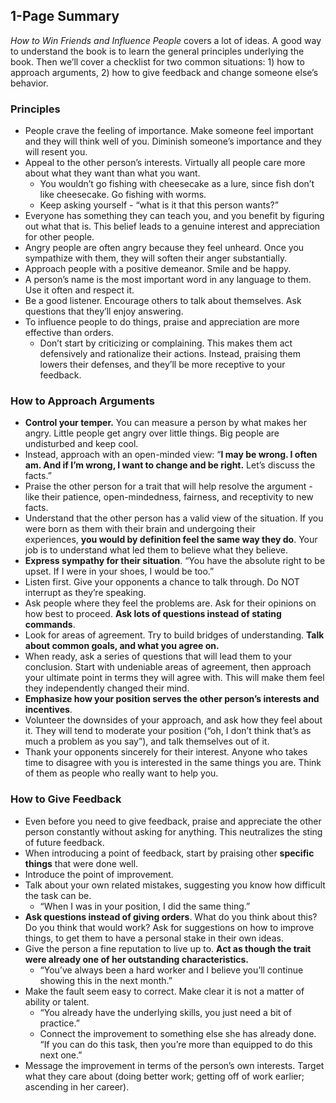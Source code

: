 ## 1-Page Summary

_How to Win Friends and Influence People_ covers a lot of ideas. A good way to understand the book is to learn the general principles underlying the book. Then we’ll cover a checklist for two common situations: 1) how to approach arguments, 2) how to give feedback and change someone else’s behavior.

### Principles

- People crave the feeling of importance. Make someone feel important and they will think well of you. Diminish someone’s importance and they will resent you.
- Appeal to the other person’s interests. Virtually all people care more about what they want than what you want.
    - You wouldn’t go fishing with cheesecake as a lure, since fish don’t like cheesecake. Go fishing with worms.
    - Keep asking yourself - “what is it that this person wants?”
- Everyone has something they can teach you, and you benefit by figuring out what that is. This belief leads to a genuine interest and appreciation for other people.
- Angry people are often angry because they feel unheard. Once you sympathize with them, they will soften their anger substantially.
- Approach people with a positive demeanor. Smile and be happy.
- A person’s name is the most important word in any language to them. Use it often and respect it.
- Be a good listener. Encourage others to talk about themselves. Ask questions that they’ll enjoy answering.
- To influence people to do things, praise and appreciation are more effective than orders.
    - Don’t start by criticizing or complaining. This makes them act defensively and rationalize their actions. Instead, praising them lowers their defenses, and they’ll be more receptive to your feedback.

### How to Approach Arguments

- **Control your temper.** You can measure a person by what makes her angry. Little people get angry over little things. Big people are undisturbed and keep cool.
- Instead, approach with an open-minded view: “**I may be wrong. I often am. And if I’m wrong, I want to change and be right.** Let’s discuss the facts.”
- Praise the other person for a trait that will help resolve the argument - like their patience, open-mindedness, fairness, and receptivity to new facts.
- Understand that the other person has a valid view of the situation. If you were born as them with their brain and undergoing their experiences, **you would by definition feel the same way they do**. Your job is to understand what led them to believe what they believe.
- **Express sympathy for their situation**. “You have the absolute right to be upset. If I were in your shoes, I would be too.”
- Listen first. Give your opponents a chance to talk through. Do NOT interrupt as they’re speaking.
- Ask people where they feel the problems are. Ask for their opinions on how best to proceed. **Ask lots of questions instead of stating commands**.
- Look for areas of agreement. Try to build bridges of understanding. **Talk about common goals, and what you agree on.**
- When ready, ask a series of questions that will lead them to your conclusion. Start with undeniable areas of agreement, then approach your ultimate point in terms they will agree with. This will make them feel they independently changed their mind.
- **Emphasize how your position serves the other person’s interests and incentives**.
- Volunteer the downsides of your approach, and ask how they feel about it. They will tend to moderate your position (“oh, I don’t think that’s as much a problem as you say”), and talk themselves out of it.
- Thank your opponents sincerely for their interest. Anyone who takes time to disagree with you is interested in the same things you are. Think of them as people who really want to help you.

### How to Give Feedback

- Even before you need to give feedback, praise and appreciate the other person constantly without asking for anything. This neutralizes the sting of future feedback.
- When introducing a point of feedback, start by praising other **specific things** that were done well.
- Introduce the point of improvement.
- Talk about your own related mistakes, suggesting you know how difficult the task can be.
    - “When I was in your position, I did the same thing.”
- **Ask questions instead of giving orders**. What do you think about this? Do you think that would work? Ask for suggestions on how to improve things, to get them to have a personal stake in their own ideas.
- Give the person a fine reputation to live up to. **Act as though the trait were already one of her outstanding characteristics.**
    - “You’ve always been a hard worker and I believe you’ll continue showing this in the next month.”
- Make the fault seem easy to correct. Make clear it is not a matter of ability or talent.
    - “You already have the underlying skills, you just need a bit of practice.”
    - Connect the improvement to something else she has already done. “If you can do this task, then you’re more than equipped to do this next one.”
- Message the improvement in terms of the person’s own interests. Target what they care about (doing better work; getting off of work earlier; ascending in her career).
